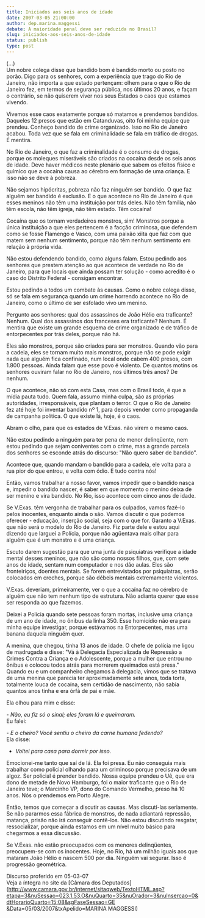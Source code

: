 ```yaml
---
title: Iniciados aos seis anos de idade
date: 2007-03-05 21:00:00
author: dep.marina.maggessi
debate: A maioridade penal deve ser reduzida no Brasil?
slug: iniciados-aos-seis-anos-de-idade
status: publish 
type: post
---
```


  
(...)  
Um nobre colega disse que bandido bom é bandido morto ou posto no porão. Digo para os senhores, com a experiência que trago do Rio de Janeiro, não importa a que estado pertençam: olhem para o que o Rio de Janeiro fez, em termos de segurança pública, nos últimos 20 anos, e façam o contrário, se não quiserem viver nos seus Estados o caos que estamos vivendo.  
  
Vivemos esse caos exatamente porque só matamos e prendemos bandidos. Daqueles 12 presos que estão em Catanduvas, oito foi minha equipe que prendeu. Conheço bandido de crime organizado. Isso no Rio de Janeiro acabou. Toda vez que se fala em criminalidade se fala em tráfico de drogas. É mentira.  
  
No Rio de Janeiro, o que faz a criminalidade é o consumo de drogas, porque os moleques miseráveis são criados na cocaína desde os seis anos de idade. Deve haver médicos neste plenário que sabem os efeitos físico e químico que a cocaína causa ao cérebro em formação de uma criança. E isso não se deve à pobreza.  
  
Não sejamos hipócritas, pobreza não faz ninguém ser bandido. O que faz alguém ser bandido é exclusão. E o que acontece no Rio de Janeiro é que esses meninos não têm uma instituição por trás deles. Não têm família, não têm escola, não têm igreja, não têm estado. Têm cocaína!  
  
Cocaína que os tornam verdadeiros monstros, sim! Monstros porque a única instituição a que eles pertencem é a facção criminosa, que defendem como se fosse Flamengo e Vasco, com uma paixão xiita que faz com que matem sem nenhum sentimento, porque não têm nenhum sentimento em relação à própria vida.  
  
Não estou defendendo bandido, como alguns falam. Estou pedindo aos senhores que prestem atenção ao que acontece de verdade no Rio de Janeiro, para que locais que ainda possam ter solução - como acredito é o caso do Distrito Federal - consigam encontrar.  
  
Estou pedindo a todos um combate às causas. Como o nobre colega disse, só se fala em segurança quando um crime horrendo acontece no Rio de Janeiro, como o último de ser esfolado vivo um menino.  
  
Pergunto aos senhores: qual dos assassinos de João Hélio era traficante? Nenhum. Qual dos assassinos dos franceses era traficante? Nenhum. É mentira que existe um grande esquema de crime organizado e de tráfico de entorpecentes por trás deles, porque não há.  
  
Eles são monstros, porque são criados para ser monstros. Quando vão para a cadeia, eles se tornam muito mais monstros, porque não se pode exigir nada que alguém fica confinado, num local onde cabem 400 presos, com 1.800 pessoas. Ainda falam que esse povo é violento. De quantos motins os senhores ouviram falar no Rio de Janeiro, nos últimos três anos? De nenhum.  
  
O que acontece, não só com esta Casa, mas com o Brasil todo, é que a mídia pauta tudo. Quem fala, assumo minha culpa, são as próprias autoridades, irresponsáveis, que plantam o terror. O que o Rio de Janeiro fez até hoje foi inventar bandido nº 1, para depois vender como propaganda de campanha política. O que existe lá, hoje, é o caos.  
  
Abram o olho, para que os estados de V.Exas. não virem o mesmo caos.  
  
Não estou pedindo a ninguém para ter pena de menor delinqüente, nem estou pedindo que sejam coniventes com o crime, mas a grande parcela dos senhores se esconde atrás do discurso: "Não quero saber de bandido".  
  
Acontece que, quando mandam o bandido para a cadeia, ele volta para a rua pior do que entrou, e volta com ódio. E tudo contra nós!  
  
Então, vamos trabalhar a nosso favor, vamos impedir que o bandido nasça e, impedir o bandido nascer, é saber em que momento o menino deixa de ser menino e vira bandido. No Rio, isso acontece com cinco anos de idade.  
  
Se V.Exas. têm vergonha de trabalhar para os culpados, vamos fazê-lo pelos inocentes, enquanto ainda o são. Vamos discutir o que podemos oferecer - educação, inserção social, seja com o que for. Garanto a V.Exas. que não será o modelo do Rio de Janeiro. Fiz parte dele e estou aqui dizendo que larguei a Polícia, porque não agüentava mais olhar para alguém que é um monstro e é uma criança.  
  
Escuto darem sugestão para que uma junta de psiquiatras verifique a idade mental desses meninos, que não são como nossos filhos, que, com sete anos de idade, sentam num computador e nos dão aulas. Eles são fronteiriços, doentes mentais. Se forem entrevistados por psiquiatras, serão colocados em creches, porque são débeis mentais extremamente violentos.  
  
V.Exas. deveriam, primeiramente, ver o que a cocaína faz no cérebro de alguém que não tem nenhum tipo de estrutura. Não adianta querer que esse ser responda ao que fazemos.  
  
Deixei a Polícia quando sete pessoas foram mortas, inclusive uma criança de um ano de idade, no ônibus da linha 350. Esse homicídio não era para minha equipe investigar, porque estávamos na Entorpecentes, mas uma banana daquela ninguém quer.  
  
A menina, que chegou, tinha 13 anos de idade. O chefe de polícia me ligou de madrugada e disse: "Vá à Delegacia Especializada de Repressão a Crimes Contra a Criança e o Adolescente, porque a mulher que entrou no ônibus e colocou todos atrás para morrerem queimados está presa."   
Quando eu e um companheiro chegamos à delegacia, vimos que se tratava de uma menina que parecia ter aproximadamente sete anos, toda torta, totalmente louca de cocaína, sem certidão de nascimento, não sabia quantos anos tinha e era órfã de pai e mãe.  
  
Ela olhou para mim e disse:  
  
*- Não, eu fiz só o sinal; eles foram lá e queimaram.*  
Eu falei:  
  
*- E o cheiro? Você sentiu o cheiro da carne humana fedendo?*  
Ela disse:   
  
- *Voltei para casa para dormir por isso.*  
  
Emocionei-me tanto que saí de lá. Ela foi presa. Eu não conseguia mais trabalhar como policial olhando para um criminoso porque precisava de um algoz. Ser policial é prender bandido. Nossa equipe prendeu o Uê, que era dono de metade de Novo Hamburgo, foi o maior traficante que o Rio de Janeiro teve; o Marcinho VP, dono do Comando Vermelho, preso há 10 anos. Nós o prendemos em Porto Alegre.  
  
Então, temos que começar a discutir as causas. Mas discutí-las seriamente. Se não pararmos essa fábrica de monstros, de nada adiantará repressão, matança, prisão não irá conseguir contê-los. Não estou discutindo resgatar, ressocializar, porque ainda estamos em um nível muito básico para chegarmos a essa discussão.  
  
Se V.Exas. não estão preocupados com os menores delinqüentes, preocupem-se com os inocentes. Hoje, no Rio, há um milhão iguais aos que mataram João Hélio e nascem 500 por dia. Ninguém vai segurar. Isso é progressão geométrica.  
  
Discurso proferido em 05-03-07  
Veja a íntegra no site da [Câmara dos Deputados](http://www.camara.gov.br/internet/sitaqweb/TextoHTML.asp?etapa=3&nuSessao=023.1.53.O&nuQuarto=35&nuOrador=3&nuInsercao=0&dtHorarioQuarto=15:08&sgFaseSessao=GE        &Data=05/03/2007&txApelido=MARINA MAGGESSI)
